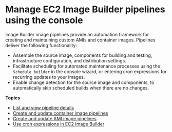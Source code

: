 # Manage EC2 Image Builder pipelines using the console<a name="manage-pipelines"></a>

Image Builder image pipelines provide an automation framework for creating and maintaining custom AMIs and container images\. Pipelines deliver the following functionality:
+ Assemble the source image, components for building and testing, infrastructure configuration, and distribution settings\.
+ Facilitate scheduling for automated maintenance processes using the `Schedule builder` in the console wizard, or entering cron expressions for recurring updates to your images\.
+ Enable change detection for the source image and components, to automatically skip scheduled builds when there are no changes\.

**Topics**
+ [List and view pipeline details](pipeline-details.md)
+ [Create and update container image pipelines](container-image-pipelines.md)
+ [Create and update AMI image pipelines](ami-image-pipelines.md)
+ [Use cron expressions in EC2 Image Builder](cron-expressions.md)